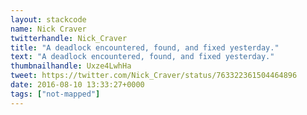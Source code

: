 ```yaml
---
layout: stackcode
name: Nick Craver
twitterhandle: Nick_Craver
title: "A deadlock encountered, found, and fixed yesterday."
text: "A deadlock encountered, found, and fixed yesterday."
thumbnailhandle: Uxze4LwhHa
tweet: https://twitter.com/Nick_Craver/status/763322361504464896
date: 2016-08-10 13:33:27+0000
tags: ["not-mapped"]
---
```

